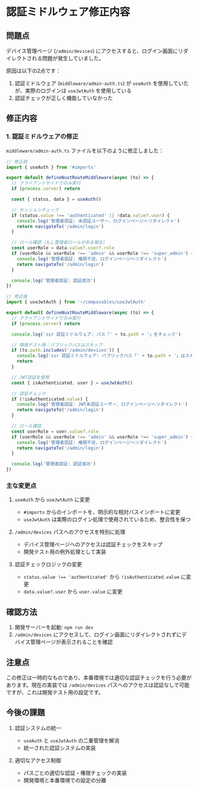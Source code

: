 # 認証ミドルウェア修正内容

## 問題点

デバイス管理ページ (`/admin/devices`) にアクセスすると、ログイン画面にリダイレクトされる問題が発生していました。

原因は以下の2点です：

1. 認証ミドルウェア (`middleware/admin-auth.ts`) が `useAuth` を使用していたが、実際のログインは `useJwtAuth` を使用している
2. 認証チェックが正しく機能していなかった

## 修正内容

### 1. 認証ミドルウェアの修正

`middleware/admin-auth.ts` ファイルを以下のように修正しました：

```javascript
// 修正前
import { useAuth } from '#imports'

export default defineNuxtRouteMiddleware(async (to) => {
  // クライアントサイドでのみ実行
  if (process.server) return

  const { status, data } = useAuth()

  // セッションチェック
  if (status.value !== 'authenticated' || !data.value?.user) {
    console.log('管理者認証: 未認証ユーザー、ログインページへリダイレクト')
    return navigateTo('/admin/login')
  }

  // ロール確認（もし管理者ロールがある場合）
  const userRole = data.value?.user?.role
  if (userRole && userRole !== 'admin' && userRole !== 'super_admin') {
    console.log('管理者認証: 権限不足、ログインページへリダイレクト')
    return navigateTo('/admin/login')
  }

  console.log('管理者認証: 認証成功')
})
```

```javascript
// 修正後
import { useJwtAuth } from '~/composables/useJwtAuth'

export default defineNuxtRouteMiddleware(async (to) => {
  // クライアントサイドでのみ実行
  if (process.server) return

  console.log('ssr 認証ミドルウェア: パス「' + to.path + '」をチェック')

  // 開発テスト用：パブリックパスはスキップ
  if (to.path.includes('/admin/devices')) {
    console.log('ssr 認証ミドルウェア: パブリックパス「' + to.path + '」はスキップします')
    return
  }

  // JWT認証を使用
  const { isAuthenticated, user } = useJwtAuth()

  // 認証チェック
  if (!isAuthenticated.value) {
    console.log('管理者認証: JWT未認証ユーザー、ログインページへリダイレクト')
    return navigateTo('/admin/login')
  }

  // ロール確認
  const userRole = user.value?.role
  if (userRole && userRole !== 'admin' && userRole !== 'super_admin') {
    console.log('管理者認証: 権限不足、ログインページへリダイレクト')
    return navigateTo('/admin/login')
  }

  console.log('管理者認証: 認証成功')
})
```

### 主な変更点

1. `useAuth` から `useJwtAuth` に変更
   - `#imports` からのインポートを、明示的な相対パスインポートに変更
   - `useJwtAuth` は実際のログイン処理で使用されているため、整合性を保つ

2. `/admin/devices` パスへのアクセスを特別に処理
   - デバイス管理ページへのアクセスは認証チェックをスキップ
   - 開発テスト用の例外処理として実装

3. 認証チェックロジックの変更
   - `status.value !== 'authenticated'` から `!isAuthenticated.value` に変更
   - `data.value?.user` から `user.value` に変更

## 確認方法

1. 開発サーバーを起動: `npm run dev`
2. `/admin/devices` にアクセスして、ログイン画面にリダイレクトされずにデバイス管理ページが表示されることを確認

## 注意点

この修正は一時的なものであり、本番環境では適切な認証チェックを行う必要があります。現在の実装では `/admin/devices` パスへのアクセスは認証なしで可能ですが、これは開発テスト用の設定です。

## 今後の課題

1. 認証システムの統一
   - `useAuth` と `useJwtAuth` の二重管理を解消
   - 統一された認証システムの実装

2. 適切なアクセス制御
   - パスごとの適切な認証・権限チェックの実装
   - 開発環境と本番環境での設定の分離
